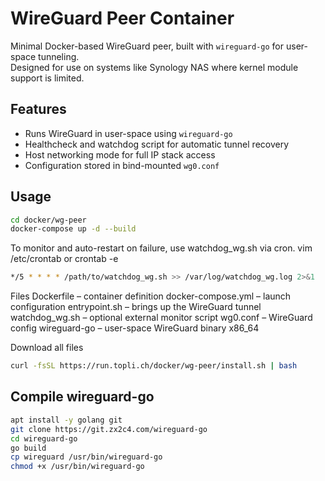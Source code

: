 # WireGuard Peer Container

Minimal Docker-based WireGuard peer, built with `wireguard-go` for user-space tunneling.  
Designed for use on systems like Synology NAS where kernel module support is limited.

## Features
- Runs WireGuard in user-space using `wireguard-go`
- Healthcheck and watchdog script for automatic tunnel recovery
- Host networking mode for full IP stack access
- Configuration stored in bind-mounted `wg0.conf`

## Usage

```bash
cd docker/wg-peer
docker-compose up -d --build
```

To monitor and auto-restart on failure, use watchdog_wg.sh via cron.
vim /etc/crontab or crontab -e

```bash
*/5 * * * * /path/to/watchdog_wg.sh >> /var/log/watchdog_wg.log 2>&1
```

Files
Dockerfile – container definition
docker-compose.yml – launch configuration
entrypoint.sh – brings up the WireGuard tunnel
watchdog_wg.sh – optional external monitor script
wg0.conf – WireGuard config
wireguard-go – user-space WireGuard binary x86_64

Download all files
```bash
curl -fsSL https://run.topli.ch/docker/wg-peer/install.sh | bash
```

## Compile wireguard-go

```bash
apt install -y golang git
git clone https://git.zx2c4.com/wireguard-go
cd wireguard-go
go build
cp wireguard /usr/bin/wireguard-go
chmod +x /usr/bin/wireguard-go
```
